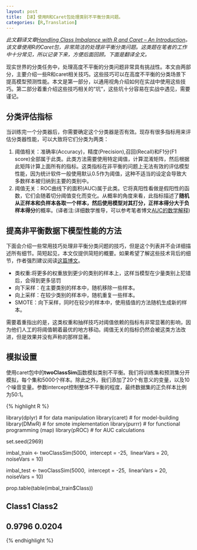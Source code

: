 ```yaml
---
layout: post
title: 【译】使用R和Caret包处理类别不平衡分类问题。
categories: [R,Translation]
---
```




*此文翻译文章[Handling Class Imbalance with R and Caret – An Introduction](https://www.r-bloggers.com/handling-class-imbalance-with-r-and-caret-an-introduction/)。该文章使用R的Caret包，非常简洁的处理非平衡分类问题。这类题在笔者的工作中十分常见，所以记录下来，方便后面回顾。下面是翻译全文。*



现实世界的分类任务中，处理高度不平衡的分类问题非常具有挑战性。本文由两部分，主要介绍一些R和caret相关技巧。这些技巧可以在高度不平衡的分类场景下提高模型预测性能。本文是第一部分，以通用视角介绍如何在实战中使用这些技巧。第二部分着重介绍这些技巧相关的“坑”，这些坑十分容易在实战中遇见，需要谨记。



## 分类评估指标

当训练完一个分类器后，你需要确定这个分类器是否有效。现存有很多指标用来评估分类器性能，可以大致将它们分类为两类：

1. 阈值相关：准确率(Accuracy)，精度(Precision),召回(Recall)和F1分(F1 score)全部属于此类。此类方法需要使用特定阈值，计算混淆矩阵，然后根据此矩阵计算上面所有的指标。这类指标在非平衡的问题上无法有效的评估模型性能，因为统计软件一般使用默认0.5作为阈值，这种不适当的设定会导致大多数样本被归纳到主要的类别中。
2. 阈值无关：ROC曲线下的面积(AUC)属于此类。它将真阳性看做是假阳性的函数，它们会随着切分阈值变化而变化。从概率的角度来看，此指标描述了**随机从正样本和负样本各取一个样本，然后使用模型对其打分，正样本得分大于负样本得分**的概率。(译者注:详细数学推导，可以参考笔者博文[AUC的数学解释](http://bourneli.github.io/ml/2018/09/24/roc-review.html))



## 提高非平衡数据下模型性能的方法

下面会介绍一些常用技巧处理非平衡分类问题的技巧，但是这个列表并不会详细描述所有细节。简短起见，本文仅提供简短的概要。如果希望了解这些技术背后的细节，作者强烈建议阅读[这篇博文](https://www.svds.com/learning-imbalanced-classes/)。

* 类权重:将更多的权重放到更少的类别的样本上，这样当模型在少量类别上犯错后，会得到更多惩罚
* 向下采样：在主要类别的样本中，随机移除一些样本。
* 向上采样：在较少类别的样本中，随机重复一些样本。
* SMOTE：向下采样，同时在较少的样本中，使用插值的方法随机生成新的样本。

需要着重指出的是，这类权重和抽样技巧对阈值依赖的指标有非常显著的影响，因为他们人工的将阈值朝着最优的地方移动。阈值无关的指标仍然会被这类方法改进，但是效果并没有声称的那样显著。



## 模拟设置

使用caret包中的**twoClassSim**函数模拟类别不平衡。我们将训练集和预测集分开模拟，每个集和5000个样本。除此之外，我们添加了20个有意义的变量，以及10个噪音变量。参数intercept控制整体不平衡的程度，最终数据集的正负样本比例为50:1。

{% highlight R %}

library(dplyr) # for data manipulation
library(caret) # for model-building
library(DMwR) # for smote implementation
library(purrr) # for functional programming (map)
library(pROC) # for AUC calculations

set.seed(2969)

imbal_train <- twoClassSim(5000,
​                           intercept = -25,
​                           linearVars = 20,
​                           noiseVars = 10)

imbal_test  <- twoClassSim(5000,
​                           intercept = -25,
​                           linearVars = 20,
​                           noiseVars = 10)

prop.table(table(imbal_train$Class))

## 
## Class1 Class2 
## 0.9796 0.0204

{% endhighlight %}















